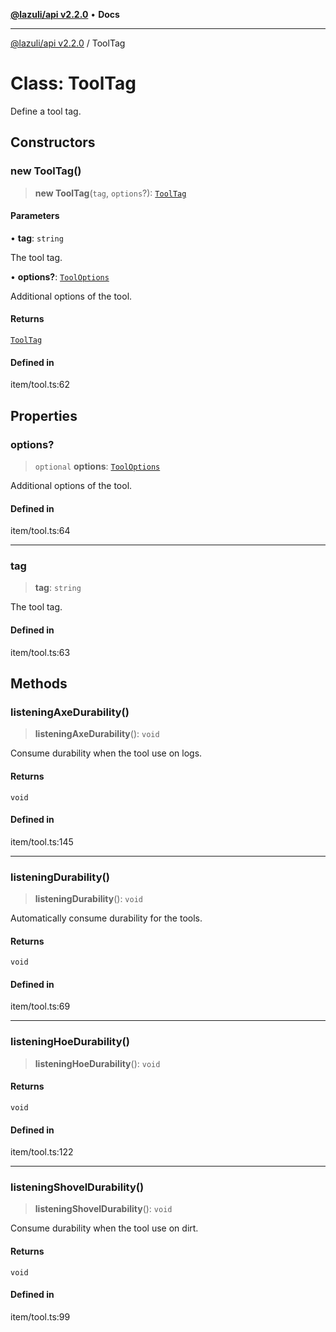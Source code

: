 [**@lazuli/api v2.2.0**](../README.md) • **Docs**

***

[@lazuli/api v2.2.0](../globals.md) / ToolTag

# Class: ToolTag

Define a tool tag.

## Constructors

### new ToolTag()

> **new ToolTag**(`tag`, `options`?): [`ToolTag`](ToolTag.md)

#### Parameters

• **tag**: `string`

The tool tag.

• **options?**: [`ToolOptions`](../interfaces/ToolOptions.md)

Additional options of the tool.

#### Returns

[`ToolTag`](ToolTag.md)

#### Defined in

item/tool.ts:62

## Properties

### options?

> `optional` **options**: [`ToolOptions`](../interfaces/ToolOptions.md)

Additional options of the tool.

#### Defined in

item/tool.ts:64

***

### tag

> **tag**: `string`

The tool tag.

#### Defined in

item/tool.ts:63

## Methods

### listeningAxeDurability()

> **listeningAxeDurability**(): `void`

Consume durability when the tool use on logs.

#### Returns

`void`

#### Defined in

item/tool.ts:145

***

### listeningDurability()

> **listeningDurability**(): `void`

Automatically consume durability for the tools.

#### Returns

`void`

#### Defined in

item/tool.ts:69

***

### listeningHoeDurability()

> **listeningHoeDurability**(): `void`

#### Returns

`void`

#### Defined in

item/tool.ts:122

***

### listeningShovelDurability()

> **listeningShovelDurability**(): `void`

Consume durability when the tool use on dirt.

#### Returns

`void`

#### Defined in

item/tool.ts:99
